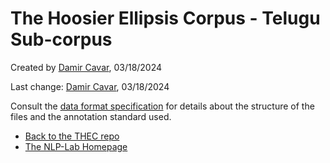 # The Hoosier Ellipsis Corpus - Telugu Sub-corpus

Created by [Damir Cavar], 03/18/2024

Last change: [Damir Cavar], 03/18/2024

Consult the [data format specification](https://nlp-lab.org/ellipsis/data_format) for details about the structure of the files and the annotation standard used.

- [Back to the THEC repo](https://github.com/dcavar/hoosierellipsiscorpus)
- [The NLP-Lab Homepage](https://nlp-lab.org/)


[Damir Cavar]: http://damir.cavar.me/ "Damir Cavar"
[Hoosier Ellipsis Corpus]: https://nlp-lab.org/ellipsis/ "Hoosier Ellipsis Corpus"
[the Hoosier Ellipsis Corpus]: https://nlp-lab.org/ellipsis/ "the Hoosier Ellipsis Corpus"
[NLP-Lab]: https://nlp-lab.org/ "NLP-Lab"
